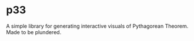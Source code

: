 # p33

A simple library for generating interactive visuals of Pythagorean Theorem. Made to be plundered.
